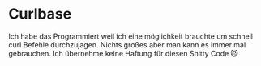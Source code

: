 # Curlbase

Ich habe das Programmiert weil ich eine möglichkeit brauchte um schnell curl Befehle durchzujagen. Nichts großes aber man kann es immer mal gebrauchen. Ich übernehme keine Haftung für diesen Shitty Code 😼
